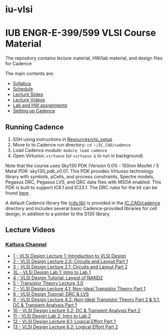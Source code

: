 # iu-vlsi
# IUB ENGR-E-399/599 VLSI Course Material

The repository contains lecture material, HW/lab material, and design files for Cadence

The main contents are:
* [Syllabus](./Syllabus)
* [Schedule](./Schedule/schedule.md#schedule)
* [Lecture Slides](./Slides/)
* [Lecture Videos](#lecture-videos)
* [Lab and HW assignments](./HW/)
* [Setting up Cadence](#running-cadence)

## Running Cadence

1. SSH using instructions in [Resources/vlsi_setup](./Resources/vlsi_setup.md)
2. Move to to Cadence run directory: `cd ~/IC_CAD/cadence`
3. Load Cadence module: `module load cadence`
4. Open Virtuoso: `virtuoso` (or `virtuoso &` to run in background)

Note that the course uses Sky130 PDK (Version 0.01) - 150nm Mosfet / 5 Metal PDK: sky130_pdk_v0.01. This PDK provides Virtuoso technology library with symbols, pCells, and process constraints, Spectre models, Pegasus DRC, Pegasus LVS, and QRC data files with MSOA enabled. This PDK is built to support IC6.1 and IC23.1. The DRC rules for the kit can be found [here](https://skywater-pdk.readthedocs.io/en/main/rules.html).

A default Cadence library file ([cds.lib](IC_CAD/cadence/cds.lib)) is provided in the [IC_CAD/cadence](/IC_CAD/cadence/) directory and includes several basic Cadence-provided libraries for cell design, in addition to a pointer to the S130 library.

## Lecture Videos
### [Kaltura Channel](https://iu.mediaspace.kaltura.com/channel/VLSI%2BDesign/367933772)
* [1 - VLSI Design Lecture 1: Introduction to VLSI Design](https://iu.mediaspace.kaltura.com/media/t/1_07p5g8sa)
* [2 - VLSI Design Lecture 2.0: Circuits and Layout Part 1](https://iu.mediaspace.kaltura.com/media/t/1_h1jicei6)
* [3 - VLSI Design Lecture 2.1: Circuits and Layout Part 2](https://iu.mediaspace.kaltura.com/media/t/1_4lk2ien0)
* [3L - VLSI Design Lab 1: Intro to Lab 1](https://iu.mediaspace.kaltura.com/media/t/1_vuye49w6)
* [4 - VLSI Design Tutorial: Layout of NAND2](https://iu.mediaspace.kaltura.com/media/t/1_v5uty58m)
* [5 - Transistor Theory Lecture 3.0](https://iu.mediaspace.kaltura.com/media/t/1_23ieu5r5)
* [7 - VLSI Design Lecture 4.1: Non-Ideal Transistor Theory Part 1](https://iu.mediaspace.kaltura.com/media/t/1_2b366691)
* [8 - VLSI Design Tutorial: DRC & LVS](https://iu.mediaspace.kaltura.com/media/t/1_zpohh96u)
* [9 - VLSI Design Lecture 4.2: Non-Ideal Transistor Theory Part 2 & 5.1: DC & Transient Analysis Part 1](https://iu.mediaspace.kaltura.com/media/t/1_zl9296ow)
* [10 - VLSI Design Lecture 5.2: DC & Transient Analysis Part 2](https://iu.mediaspace.kaltura.com/media/t/1_cwttp12m)
* [11 - VLSI Design Lab 2: Intro to Lab 2](https://iu.mediaspace.kaltura.com/media/t/1_h9zudkas)
* [12 - VLSI Design Lecture 6.1: Logical Effort Part 1](https://iu.mediaspace.kaltura.com/media/t/1_uzarhskv)
* [13 - VLSI Design Lecture 6.2: Logical Effort Part 2](https://iu.mediaspace.kaltura.com/media/t/1_1o42bbwr)
